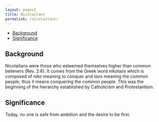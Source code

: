 ```yaml
---
layout: pagev2
title: Nicolaitans
permalink: /nicolaitans/
---
```

- [Background](#background)
- [Significance](#significance)

## Background

Nicolaitans were those who esteemed themselves higher than common believers (Rev. 2:6). It comes from the Greek word *nikolaos* which is composed of *niko* meaning to conquer and *laos* meaning the common people; thus it means conquering the common people. This was the beginning of the hierarchy established by Catholicism and Protestantism.

## Significance

Today, no one is safe from ambition and the desire to be first.
